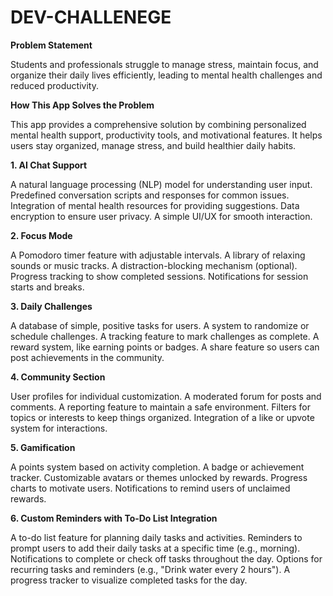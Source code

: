 # DEV-CHALLENEGE

**Problem Statement**

Students and professionals struggle to manage stress, maintain focus, and organize their daily lives efficiently, leading to mental health challenges and reduced productivity.

**How This App Solves the Problem**

This app provides a comprehensive solution by combining personalized mental health support, productivity tools, and motivational features. It helps users stay organized, manage stress, and build healthier daily habits.

**1. AI Chat Support**

A natural language processing (NLP) model for understanding user input.
Predefined conversation scripts and responses for common issues.
Integration of mental health resources for providing suggestions.
Data encryption to ensure user privacy.
A simple UI/UX for smooth interaction.

**2. Focus Mode**

A Pomodoro timer feature with adjustable intervals.
A library of relaxing sounds or music tracks.
A distraction-blocking mechanism (optional).
Progress tracking to show completed sessions.
Notifications for session starts and breaks.

**3. Daily Challenges**

A database of simple, positive tasks for users.
A system to randomize or schedule challenges.
A tracking feature to mark challenges as complete.
A reward system, like earning points or badges.
A share feature so users can post achievements in the community.

**4. Community Section**

User profiles for individual customization.
A moderated forum for posts and comments.
A reporting feature to maintain a safe environment.
Filters for topics or interests to keep things organized.
Integration of a like or upvote system for interactions.

**5. Gamification**

A points system based on activity completion.
A badge or achievement tracker.
Customizable avatars or themes unlocked by rewards.
Progress charts to motivate users.
Notifications to remind users of unclaimed rewards.

**6. Custom Reminders with To-Do List Integration**

A to-do list feature for planning daily tasks and activities.
Reminders to prompt users to add their daily tasks at a specific time (e.g., morning).
Notifications to complete or check off tasks throughout the day.
Options for recurring tasks and reminders (e.g., "Drink water every 2 hours").
A progress tracker to visualize completed tasks for the day.
